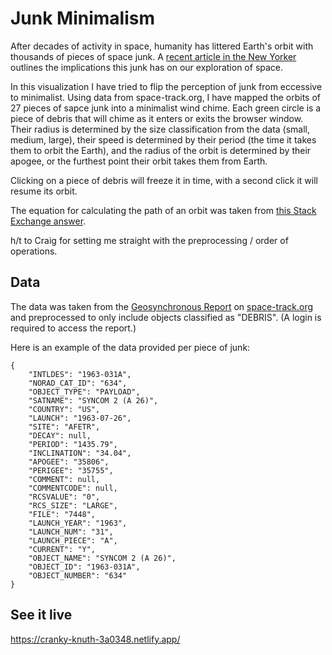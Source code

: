# Junk Minimalism

After decades of activity in space, humanity has littered Earth's orbit with thousands of pieces of space junk. A [recent article in the New Yorker](https://www.newyorker.com/magazine/2020/09/28/the-elusive-peril-of-space-junk) outlines the implications this junk has on our exploration of space.

In this visualization I have tried to flip the perception of junk from eccessive to minimalist. Using data from space-track.org, I have mapped the orbits of 27 pieces of sapce junk into a minimalist wind chime. Each green circle is a piece of debris that will chime as it enters or exits the browser window. Their radius is determined by the size classification from the data (small, medium, large), their speed is determined by their period (the time it takes them to orbit the Earth), and the radius of the orbit is determined by their apogee, or the furthest point their orbit takes them from Earth.

Clicking on a piece of debris will freeze it in time, with a second click it will resume its orbit.

The equation for calculating the path of an orbit was taken from [this Stack Exchange answer](https://codereview.stackexchange.com/questions/211796/basic-orbiting-planets-in-p5-js).

h/t to Craig for setting me straight with the preprocessing / order of operations.

## Data

The data was taken from the [Geosynchronous Report](https://www.space-track.org/basicspacedata/query/class/satcat/format/html/orderby/NORAD_CAT_ID/PERIOD/1430--1450/CURRENT/Y/DECAY/null-val) on [space-track.org](https://www.space-track.org/) and preprocessed to only include objects classified as "DEBRIS". (A login is required to access the report.)

Here is an example of the data provided per piece of junk:
```
{
	"INTLDES": "1963-031A",
	"NORAD_CAT_ID": "634",
	"OBJECT_TYPE": "PAYLOAD",
	"SATNAME": "SYNCOM 2 (A 26)",
	"COUNTRY": "US",
	"LAUNCH": "1963-07-26",
	"SITE": "AFETR",
	"DECAY": null,
	"PERIOD": "1435.79",
	"INCLINATION": "34.04",
	"APOGEE": "35806",
	"PERIGEE": "35755",
	"COMMENT": null,
	"COMMENTCODE": null,
	"RCSVALUE": "0",
	"RCS_SIZE": "LARGE",
	"FILE": "7448",
	"LAUNCH_YEAR": "1963",
	"LAUNCH_NUM": "31",
	"LAUNCH_PIECE": "A",
	"CURRENT": "Y",
	"OBJECT_NAME": "SYNCOM 2 (A 26)",
	"OBJECT_ID": "1963-031A",
	"OBJECT_NUMBER": "634"
}
```

## See it live

https://cranky-knuth-3a0348.netlify.app/

